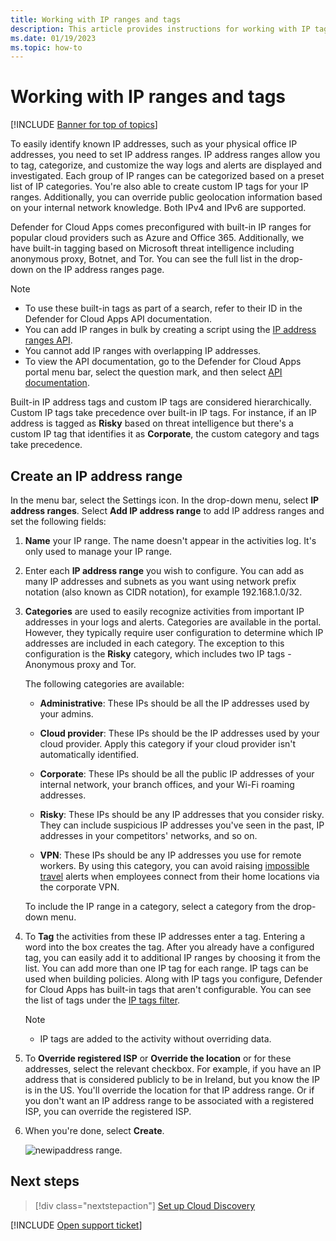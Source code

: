 ```yaml
---
title: Working with IP ranges and tags
description: This article provides instructions for working with IP tags and IP categories.
ms.date: 01/19/2023
ms.topic: how-to
---
```

# Working with IP ranges and tags

[!INCLUDE [Banner for top of topics](includes/banner.md)]

To easily identify known IP addresses, such as your physical office IP addresses, you need to set IP address ranges. IP address ranges allow you to tag, categorize, and customize the way logs and alerts are displayed and investigated. Each group of IP ranges can be categorized based on a preset list of IP categories. You're also able to create custom IP tags for your IP ranges. Additionally, you can override public geolocation information based on your internal network knowledge. Both IPv4 and IPv6 are supported.

Defender for Cloud Apps comes preconfigured with built-in IP ranges for popular cloud providers such as Azure and Office 365. Additionally, we have built-in tagging based on Microsoft threat intelligence including anonymous proxy, Botnet, and Tor. You can see the full list in the drop-down on the IP address ranges page.

> [!NOTE]
>
> - To use these built-in tags as part of a search, refer to their ID in the Defender for Cloud Apps API documentation.
> - You can add IP ranges in bulk by creating a script using the [IP address ranges API](api-data-enrichment.md).
> - You cannot add IP ranges with overlapping IP addresses.
> - To view the API documentation, go to the Defender for Cloud Apps portal menu bar, select the question mark, and then select [API documentation](api-introduction.md).

Built-in IP address tags and custom IP tags are considered hierarchically. Custom IP tags take precedence over built-in IP tags. For instance, if an IP address is tagged as **Risky** based on threat intelligence but there's a custom IP tag that identifies it as **Corporate**, the custom category and tags take precedence.

## Create an IP address range

In the menu bar, select the Settings icon. In the drop-down menu, select **IP address ranges**. Select **Add IP address range** to add IP address ranges and set the following fields:

1. **Name** your IP range. The name doesn't appear in the activities log. It's only used to manage your IP range.

1. Enter each **IP address range** you wish to configure. You can add as many IP addresses and subnets as you want using network prefix notation (also known as CIDR notation), for example 192.168.1.0/32.

1. **Categories** are used to easily recognize activities from important IP addresses in your logs and alerts. Categories are available in the portal. However, they typically require user configuration to determine which IP addresses are included in each category. The exception to this configuration is the **Risky** category, which includes two IP tags - Anonymous proxy and Tor.

    The following categories are available:

    - **Administrative**: These IPs should be all the IP addresses used by your admins.

    - **Cloud provider**: These IPs should be the IP addresses used by your cloud provider. Apply this category if your cloud provider isn't automatically identified.

    - **Corporate**: These IPs should be all the public IP addresses of your internal network, your branch offices, and your Wi-Fi roaming addresses.

    - **Risky**: These IPs should be any IP addresses that you consider risky. They can include suspicious IP addresses you've seen in the past, IP addresses in your competitors' networks, and so on.

    - **VPN**: These IPs should be any IP addresses you use for remote workers. By using this category, you can avoid raising [impossible travel](anomaly-detection-policy.md#impossible-travel) alerts when employees connect from their home locations via the corporate VPN.

    To include the IP range in a category, select a category from the drop-down menu.

1. To **Tag** the activities from these IP addresses enter a tag. Entering a word into the box creates the tag. After you already have a configured tag, you can easily add it to additional IP ranges by choosing it from the list. You can add more than one IP tag for each range. IP tags can be used when building policies.  Along with IP tags you configure, Defender for Cloud Apps has built-in tags that aren't configurable. You can see the list of tags under the [IP tags filter](activity-filters.md#ip-address-insights).

    > [!NOTE]
    >
    > - IP tags are added to the activity without overriding data.

1. To **Override registered ISP** or **Override the location** or for these addresses, select the relevant checkbox. For example, if you have an IP address that is considered publicly to be in Ireland, but you know the IP is in the US. You'll override the location for that IP address range. Or if you don't want an IP address range to be associated with a registered ISP, you can override the registered ISP.

1. When you're done, select **Create**.

    ![newipaddress range.](media/newipaddress-range.png "newipaddress range")

## Next steps

> [!div class="nextstepaction"]
> [Set up Cloud Discovery](set-up-cloud-discovery.md)

[!INCLUDE [Open support ticket](includes/support.md)]
